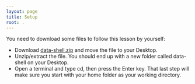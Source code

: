 ```yaml
---
layout: page
title: Setup
root: .
---
```

You need to download some files to follow this lesson by yourself:

- Download [data-shell.zip](http://swcarpentry.github.io/shell-novice/data/data-shell.zip) and move the file to your Desktop.
- Unzip/extract the file. You should end up with a new folder called data-shell on your Desktop.
- Open a terminal and type cd, then press the Enter key. That last step will make sure you start with your home folder as your working directory.
